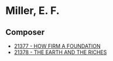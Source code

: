# Miller, E. F.

## Composer

- [21377 - HOW FIRM A FOUNDATION](/hymns/21377.md)
- [21378 - THE EARTH AND THE RICHES](/hymns/21378.md)

